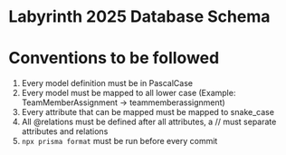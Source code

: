 # Labyrinth 2025 Database Schema

# Conventions to be followed
1. Every model definition must be in PascalCase
2. Every model must be mapped to all lower case (Example: TeamMemberAssignment -> teammemberassignment)
3. Every attribute that can be mapped must be mapped to snake_case
4. All @relations must be defined after all attributes, a // must separate attributes and relations
5. `npx prisma format` must be run before every commit
